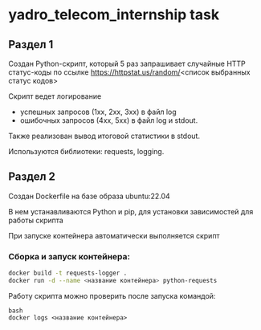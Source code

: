 # yadro_telecom_internship task

## Раздел 1

Создан Python-скрипт, который 5 раз запрашивает случайные HTTP статус-коды по ссылке https://httpstat.us/random/<список выбранных статус кодов>

Скрипт ведет логирование
 - успешных запросов (1xx, 2xx, 3xx) в файл log
 - ошибочных запросов (4xx, 5xx) в файл log и stdout.

Также реализован вывод итоговой статистики в stdout.

Используются библиотеки: requests, logging.

## Раздел 2

Создан Dockerfile на базе образа ubuntu:22.04

В нем устанавливаются Python и pip, для установки зависимостей для работы скрипта

При запуске контейнера автоматически выполняется скрипт

### Сборка и запуск контейнера:

```bash
docker build -t requests-logger .
docker run -d --name <название контейнера> python-requests
```

Работу скрипта можно проверить после запуска командой:

```
bash
docker logs <название контейнера>
```
